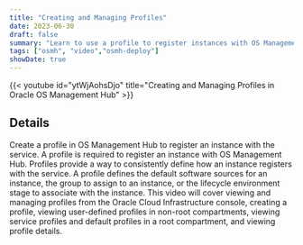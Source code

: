 ```yaml
---
title: "Creating and Managing Profiles"
date: 2023-06-30
draft: false
summary: "Learn to use a profile to register instances with OS Management Hub."
tags: ["osmh", "video","osmh-deploy"]
showDate: true
---
```


{{< youtube id="ytWjAohsDjo" title="Creating and Managing Profiles in Oracle OS Management Hub" >}}

## Details

Create a profile in OS Management Hub to register an instance with the service. A profile is required to register an instance with OS Management Hub. Profiles provide a way to consistently define how an instance registers with the service. A profile defines the default software sources for an instance, the group to assign to an instance, or the lifecycle environment stage to associate with the instance. This video will cover viewing and managing profiles from the Oracle Cloud Infrastructure console, creating a profile, viewing user-defined profiles in non-root compartments, viewing service profiles and default profiles in a root compartment, and viewing profile details.
